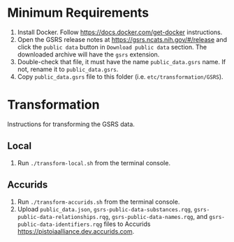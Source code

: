 # Minimum Requirements

1. Install Docker. Follow https://docs.docker.com/get-docker instructions.
1. Open the GSRS release notes at https://gsrs.ncats.nih.gov/#/release and click the `public data` button in `Download public data` section. The downloaded archive will have the `gsrs` extension.
1. Double-check that file, it must have the name `public_data.gsrs` name. If not, rename it to `public_data.gsrs`.
1. Copy `public_data.gsrs` file to this folder (i.e. `etc/transformation/GSRS`).

# Transformation

Instructions for transforming the GSRS data.

## Local

1. Run `./transform-local.sh` from the terminal console.

## Accurids

1. Run `./transform-accurids.sh` from the terminal console.
1. Upload `public_data.json`, `gsrs-public-data-substances.rqg`, `gsrs-public-data-relationships.rqg`, `gsrs-public-data-names.rqg`, and `gsrs-public-data-identifiers.rqg` files to Accurids https://pistoiaalliance.dev.accurids.com.
